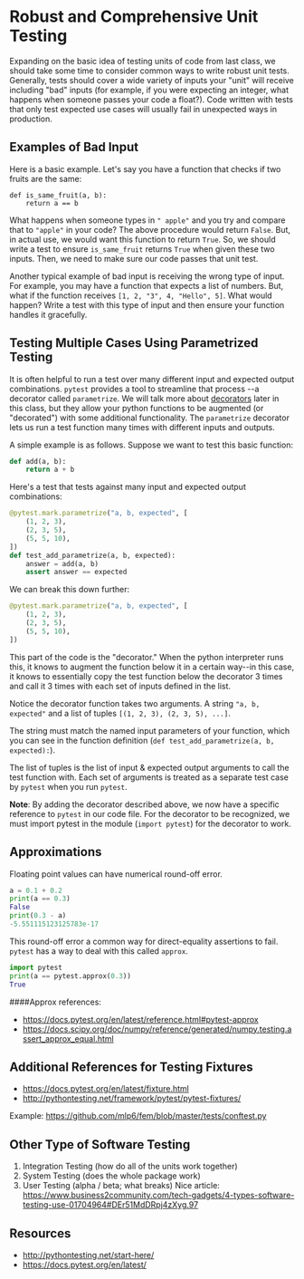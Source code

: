 # Robust and Comprehensive Unit Testing

Expanding on the basic idea of testing units of code from last class, we 
should take some time to consider common ways to write robust unit tests. 
Generally, tests should cover a wide variety of inputs your "unit" will 
receive including "bad" inputs (for example, if you were expecting an integer, 
what happens when someone passes your code a float?). Code written with tests 
that only test expected use cases will usually fail in unexpected ways in 
production.

## Examples of Bad Input
Here is a basic example.  Let's say you have a function that checks if two
fruits are the same:
```
def is_same_fruit(a, b):
    return a == b
```
What happens when someone types in `" apple"` and you try and compare that to
`"apple"` in your code?  The above procedure would return `False`.  But, in
actual use, we would want this function to return `True`.  So, we should write
a test to ensure `is_same_fruit` returns `True` when given these two
inputs.  Then, we need to make sure our code passes that unit test.

Another typical example of bad input is receiving the wrong type of input.
For example, you may have a function that expects a list of numbers.  But,
what if the function receives `[1, 2, "3", 4, "Hello", 5]`.  What would
happen?  Write a test with this  type of input and then ensure your function
handles it gracefully.

## Testing Multiple Cases Using Parametrized Testing
It is often helpful to run a test over many different input and expected 
output combinations. `pytest` provides a tool to streamline that process
--a decorator called `parametrize`. We will talk more about 
[decorators](https://www.python-course.eu/python3_decorators.php) later in 
this class, but they allow your python functions to be augmented (or 
"decorated") with some additional functionality. The `parametrize` decorator 
lets us run a test function many times with different inputs and outputs.

A simple example is as follows.  Suppose we want to test this basic function:
```py
def add(a, b):
    return a + b
```

Here's a test that tests against many input and expected output combinations:
```py
@pytest.mark.parametrize("a, b, expected", [
    (1, 2, 3),
    (2, 3, 5),
    (5, 5, 10),
])
def test_add_parametrize(a, b, expected):
    answer = add(a, b)
    assert answer == expected
```

We can break this down further:
```py
@pytest.mark.parametrize("a, b, expected", [
    (1, 2, 3),
    (2, 3, 5),
    (5, 5, 10),
])
```
This part of the code is the "decorator." When the python interpreter runs 
this, it knows to augment the function below it in a certain way--in this case, 
it knows to essentially copy the test function below the decorator 3 times and 
call it 3 times with each set of inputs defined in the list.

Notice the decorator function takes two arguments. A string `"a, b, expected"` 
and a list of tuples `[(1, 2, 3), (2, 3, 5), ...]`. 

The string must match the named input parameters of your function, which you 
can see in the function definition (`def test_add_parametrize(a, b, expected):`).

The list of tuples is the list of input & expected output arguments to call 
the test function with. Each set of arguments is treated as a separate test 
case by `pytest` when you run `pytest`.


__Note__:  By adding the decorator described above, we now have a specific 
reference to `pytest` in our code file.  For the decorator to be recognized, 
we must import pytest in the module (```import pytest```) for the decorator to 
work. 

## Approximations
Floating point values can have numerical round-off error.
```python
a = 0.1 + 0.2
print(a == 0.3)
False
print(0.3 - a)
-5.551115123125783e-17
```
This round-off error a common way
for direct-equality assertions to fail.  `pytest` has a way to deal
with this called `approx`.
```python
import pytest
print(a == pytest.approx(0.3))
True
```

####Approx references:
* https://docs.pytest.org/en/latest/reference.html#pytest-approx
* https://docs.scipy.org/doc/numpy/reference/generated/numpy.testing.assert_approx_equal.html

## Additional References for Testing Fixtures
* https://docs.pytest.org/en/latest/fixture.html
* http://pythontesting.net/framework/pytest/pytest-fixtures/

Example: https://github.com/mlp6/fem/blob/master/tests/conftest.py

## Other Type of Software Testing
1. Integration Testing (how do all of the units work together)
2. System Testing (does the whole package work)
3. User Testing (alpha / beta; what breaks)
Nice article: https://www.business2community.com/tech-gadgets/4-types-software-testing-use-01704964#DEr51MdDRpj4zXyg.97

## Resources
* http://pythontesting.net/start-here/
* https://docs.pytest.org/en/latest/
